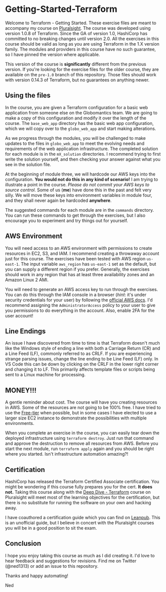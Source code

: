 # Getting-Started-Terraform
>
Welcome to Terraform - Getting Started.  These exercise files are meant to accompany my course on [Pluralsight](https://app.pluralsight.com/library/courses/terraform-getting-started).  The course was developed using version 1.0.8 of Terraform. Since the GA of version 1.0, HashiCorp has committed to no breaking changes until version 2.0. All the exercises in this course should be valid as long as you are using Terraform in the 1.X version family. The modules and providers in this course have no such guarantee, so I have pinned the version where applicable.

This version of the course is **significantly** different from the previous version. If you're looking for the exercise files for the older course, they are available on the `pre-1.0` branch of this repository. Those files should work with version 0.14.3 of Terraform, but no guarantees on anything newer.

## Using the files

In the course, you are given a Terraform configuration for a basic web application from someone else on the Globomantics team. We are going to make a copy of this configuration and modify it over the length of the course. The `base_web_app` directory has the basic web app configuration, which we will copy over to the `globo_web_app` and start making alterations.

As we progress through the modules, you will be challenged to make updates to the files in `globo_web_app` to meet the evolving needs and requirements of the web application infrastructure. The completed solution for each module is in the `mX_solution` directories. I recommend trying to first write the solution yourself, and then checking your answer against what you see in the solution file.

At the beginning of module three, we will hardcode our AWS keys into the configuration. **You would not do this in any kind of scenario!** I am trying to illustrate a point in the course. *Please do not commit your AWS keys to source control*. Some of us (**me**) have done this in the past and felt very silly. We will move these keys into environment variables in module four, and they shall never again be hardcoded **anywhere**.

The suggested commands for each module are in the `commands` directory. You can run these commands to get through the exercises, but I also encourage you to experiment and try things out for yourself.

## AWS Environment

You will need access to an AWS environment with permissions to create resources in EC2, S3, and IAM. I recommend creating a throwaway account just for this course. The exercises have been tested with AWS region `us-east-1`. The input variable `aws_region` has `us-east-1` set as the default, but you can supply a different region if you prefer. Generally, the exercises should work in any region that has at least three availability zones and an Amazon Linux 2 AMI.

You will need to generate an AWS access key to run through the exercises. You can do this through the IAM console in a browser (*hint*: it's under security credentials for your user) by following the [official AWS docs](https://aws.amazon.com/premiumsupport/knowledge-center/create-access-key/). I'd recommend assigning the `AdministratorAccess` policy to your user to give you permissions to do everything in the account. Also, enable 2FA for the user account!

## Line Endings

An issue I have discovered from time to time is that Terraform doesn't much like the Windows style of ending a line with both a Carriage Return (CR) and a Line Feed (LF), commonly referred to as CRLF.  If you are experiencing strange parsing issues, change the line ending to be Line Feed (LF) only.  In VS Code this can be down by clicking on the CRLF in the lower right corner and changing it to LF. This primarily affects template files or scripts being sent to a Linux machine for processing.

## MONEY!!!

A gentle reminder about cost.  The course will have you creating resources in AWS.  Some of the resources are not going to be 100% free.  I have tried to use the [Free-tier](https://aws.amazon.com/free/) when possible, but in some cases I have elected to use a larger size EC2 instance to demonstrate the possibilities with multiple environments.  

When you complete an exercise in the course, you can easily tear down the deployed infrastructure using `terraform destroy`. Just run that command and approve the destruction to remove all resources from AWS. Before you start the next module, run `terraform apply` again and you should be right where you started. Isn't infrastructure automation amazing?!

## Certification

HashiCorp has released the Terraform Certified Associate certification. You might be wondering if this course fully prepares you for the cert.  **It does not.**  Taking this course along with the [Deep Dive - Terraform](https://app.pluralsight.com/library/courses/deep-dive-terraform) course on Pluralsight will meet most of the learning objectives for the certification, but there is no substitute for running the software on your own and hacking away.

I have coauthored a certification guide which you can find on [Leanpub](https://leanpub.com/terraform-certified/). This is an unofficial guide, but I believe in concert with the Pluralsight courses you will be in a good position to sit the exam.

## Conclusion

I hope you enjoy taking this course as much as I did creating it.  I'd love to hear feedback and suggestions for revisions. Find me on Twitter (@ned1313) or add an issue to this repository.

Thanks and happy automating!

Ned
